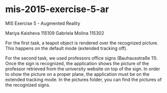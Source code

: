 # mis-2015-exercise-5-ar

MIS Exercise 5 - Augmented Reality

Mariya Kaisheva 115109
Gabriela Molina 115302

For the first task, a teapot object is rendered over the recognized picture.
This happens on the default mode (extended tracking off).

For the second task, we used professors office signs (Bauhausstraße 11).
Once the sign is recognized, the application shows the picture of the professor retrieved from the university website on top of the sign. In order to show the picture on a proper plane, the application must be on the extended tracking mode.
In the pictures folder, you can find the pictures of the recognized signs.


